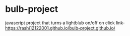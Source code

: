 # bulb-project
javascript project that turns a lightblub on/off on click
link-https://rashi12122001.github.io/bulb-project.github.io/
